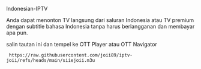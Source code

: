 Indonesian-IPTV

Anda dapat menonton TV langsung dari saluran Indonesia atau TV premium dengan subtitle bahasa Indonesia tanpa harus berlangganan dan membayar apa pun.

salin tautan ini dan tempel ke OTT Player atau OTT Navigator

```
 https://raw.githubusercontent.com/joii89/iptv-joii/refs/heads/main/siiejoii.m3u

















